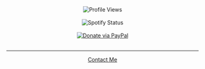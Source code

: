 <div align="center">
  <img src="https://komarev.com/ghpvc/?username=HectorsGrav3&style=flat-square" alt="Profile Views" align="center" />
</div>

<br/>

<div align="center">
  <img src="https://spotify-github-profile.vercel.app/api/view?uid=5a1sv3mhqgh69ppt4r3rx8iqi&cover_image=true&theme=default&show_offline=false&background_color=121212&interchange=false" alt="Spotify Status" align="center" />
</div>

<br/>

<div align="center">
  <a href="https://paypal.me/RipZyzz" target="_blank">
    <img src="https://img.shields.io/badge/Donate-PayPal-blue.svg?style=flat-square&logo=paypal" alt="Donate via PayPal" />
  </a>
</div>

<br/>

---

<div align="center">
  <a href="https://e-z.bio/notorioushector" target="_blank">Contact Me</a>
</div>
